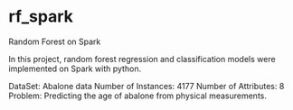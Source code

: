 # rf_spark
Random Forest on Spark

In this project, random forest regression and classification models were implemented on Spark with python.

DataSet: Abalone data
Number of Instances: 4177
Number of Attributes: 8
Problem: Predicting the age of abalone from physical measurements.
